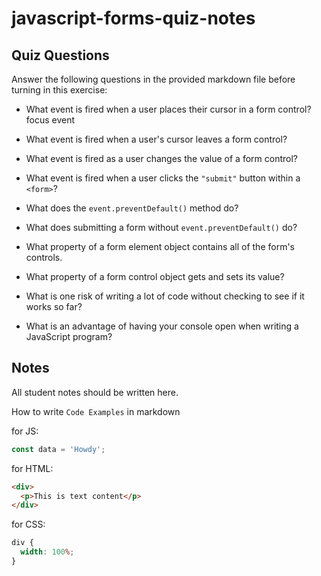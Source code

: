 # javascript-forms-quiz-notes

## Quiz Questions

Answer the following questions in the provided markdown file before turning in this exercise:

- What event is fired when a user places their cursor in a form control?
  focus event
- What event is fired when a user's cursor leaves a form control?

- What event is fired as a user changes the value of a form control?

- What event is fired when a user clicks the `"submit"` button within a `<form>`?

- What does the `event.preventDefault()` method do?

- What does submitting a form without `event.preventDefault()` do?

- What property of a form element object contains all of the form's controls.

- What property of a form control object gets and sets its value?

- What is one risk of writing a lot of code without checking to see if it works so far?

- What is an advantage of having your console open when writing a JavaScript program?

## Notes

All student notes should be written here.

How to write `Code Examples` in markdown

for JS:

```javascript
const data = 'Howdy';
```

for HTML:

```html
<div>
  <p>This is text content</p>
</div>
```

for CSS:

```css
div {
  width: 100%;
}
```
